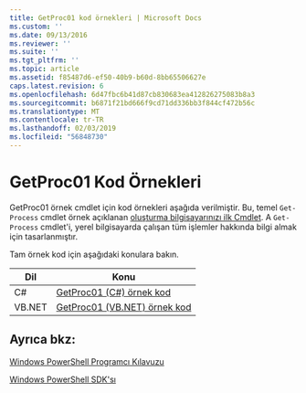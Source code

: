 ```yaml
---
title: GetProc01 kod örnekleri | Microsoft Docs
ms.custom: ''
ms.date: 09/13/2016
ms.reviewer: ''
ms.suite: ''
ms.tgt_pltfrm: ''
ms.topic: article
ms.assetid: f85487d6-ef50-40b9-b60d-8bb65506627e
caps.latest.revision: 6
ms.openlocfilehash: 6d47fbc6b41d87cb830683ea412826275083b8a3
ms.sourcegitcommit: b6871f21bd666f9cd71dd336bb3f844cf472b56c
ms.translationtype: MT
ms.contentlocale: tr-TR
ms.lasthandoff: 02/03/2019
ms.locfileid: "56848730"
---
```

# <a name="getproc01-code-samples"></a>GetProc01 Kod Örnekleri

GetProc01 örnek cmdlet için kod örnekleri aşağıda verilmiştir. Bu, temel `Get-Process` cmdlet örnek açıklanan [oluşturma bilgisayarınızı ilk Cmdlet](../cmdlet/creating-a-cmdlet-without-parameters.md). A `Get-Process` cmdlet'i, yerel bilgisayarda çalışan tüm işlemler hakkında bilgi almak için tasarlanmıştır.

Tam örnek kod için aşağıdaki konulara bakın.

|Dil|Konu|
|--------------|-----------|
|C#|[GetProc01 (C#) örnek kod](./getproc01-csharp-sample-code.md)|
|VB.NET|[GetProc01 (VB.NET) örnek kod](./getproc01-vb-net-sample-code.md)|

## <a name="see-also"></a>Ayrıca bkz:

[Windows PowerShell Programcı Kılavuzu](./windows-powershell-programmer-s-guide.md)

[Windows PowerShell SDK'sı](../windows-powershell-reference.md)